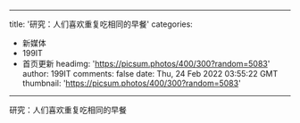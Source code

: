 
---
title: '研究：人们喜欢重复吃相同的早餐'
categories: 
 - 新媒体
 - 199IT
 - 首页更新
headimg: 'https://picsum.photos/400/300?random=5083'
author: 199IT
comments: false
date: Thu, 24 Feb 2022 03:55:22 GMT
thumbnail: 'https://picsum.photos/400/300?random=5083'
---

<div>   
研究：人们喜欢重复吃相同的早餐  
</div>
            
